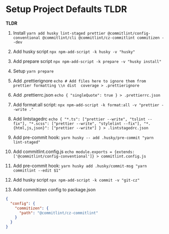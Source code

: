 # Setup Project Defaults TLDR

**TLDR**

1. Install `yarn add husky lint-staged prettier @commitlint/config-conventional @commitlint/cli @commitlint/cz-commitlint commitizen --dev`


2. Add husky script `npx npm-add-script -k husky -v "husky"`

3. Add prepare script `npx npm-add-script -k prepare -v "husky install"`

4. Setup `yarn prepare`


5. Add .prettierignore `echo # Add files here to ignore them from prettier formatting \\n dist  coverage > .prettierignore`

6. Add .prettierrc.json `echo { "singleQuote": true } > .prettierrc.json`

7. Add format:all script: `npx npm-add-script -k format:all -v "prettier --write ."`


8. Add lintstagedrc `echo { "*.ts": ["prettier --write", "tslint --fix"], "*.scss": ["prettier --write", "stylelint --fix"], "*.{html,js,json}": ["prettier --write"] } > .lintstagedrc.json`

9. Add pre-commit hook: `yarn husky -- add .husky/pre-commit "yarn lint-staged"`


10. Add commitlint.config.js `echo module.exports = {extends: ['@commitlint/config-conventional']} > commitlint.config.js`

11. Add pre-commit hook: `yarn husky add .husky/commit-msg "yarn commitlint --edit $1"` 

12. Add husky script `npx npm-add-script -k commit -v "git-cz"`

13. Add commitizen config to package.json

```json
{
  "config": {
    "commitizen": {
      "path": "@commitlint/cz-commitlint"
    }
  }
}
```






